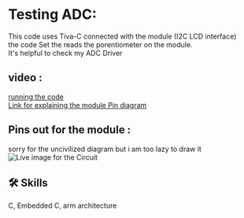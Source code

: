 
# Testing ADC: 
This code uses Tiva-C connected with the module (I2C LCD interface)   <br>
the code Set the reads the porentiometer on the module. <br>
It's helpful to check my ADC Driver <br>
## video : 
[running the code](https://youtu.be/JYpsQ5SNkQ4) <br>
[Link for explaining the module Pin diagram](https://www.youtube.com/watch?v=DXjogGsJlhU&t=212s)<br>

## Pins out for the module : 
sorry for the uncivilized diagram but i am too lazy to draw it <br>
![Live image for the Circuit](https://user-images.githubusercontent.com/63866803/229676668-b9266bf4-401e-4508-bd63-f5e75908c00f.jpeg)




## 🛠 Skills
C, Embedded C, arm architecture

